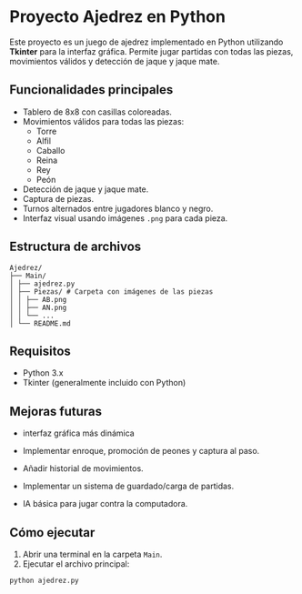 # Proyecto Ajedrez en Python

Este proyecto es un juego de ajedrez implementado en Python utilizando **Tkinter** para la interfaz gráfica. Permite jugar partidas con todas las piezas, movimientos válidos y detección de jaque y jaque mate.

## Funcionalidades principales

- Tablero de 8x8 con casillas coloreadas.
- Movimientos válidos para todas las piezas:
  - Torre
  - Alfil
  - Caballo
  - Reina
  - Rey
  - Peón
- Detección de jaque y jaque mate.
- Captura de piezas.
- Turnos alternados entre jugadores blanco y negro.
- Interfaz visual usando imágenes `.png` para cada pieza.

## Estructura de archivos
```
Ajedrez/
├── Main/
│ ├── ajedrez.py
│ ├── Piezas/ # Carpeta con imágenes de las piezas
│ │ ├── AB.png
│ │ ├── AN.png
│ │ └── ...
│ └── README.md
```

## Requisitos

- Python 3.x
- Tkinter (generalmente incluido con Python)


## Mejoras futuras
- interfaz gráfica más dinámica

- Implementar enroque, promoción de peones y captura al paso.

- Añadir historial de movimientos.

- Implementar un sistema de guardado/carga de partidas.

- IA básica para jugar contra la computadora.

## Cómo ejecutar

1. Abrir una terminal en la carpeta `Main`.
2. Ejecutar el archivo principal:

```bash
python ajedrez.py